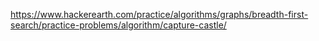 https://www.hackerearth.com/practice/algorithms/graphs/breadth-first-search/practice-problems/algorithm/capture-castle/
